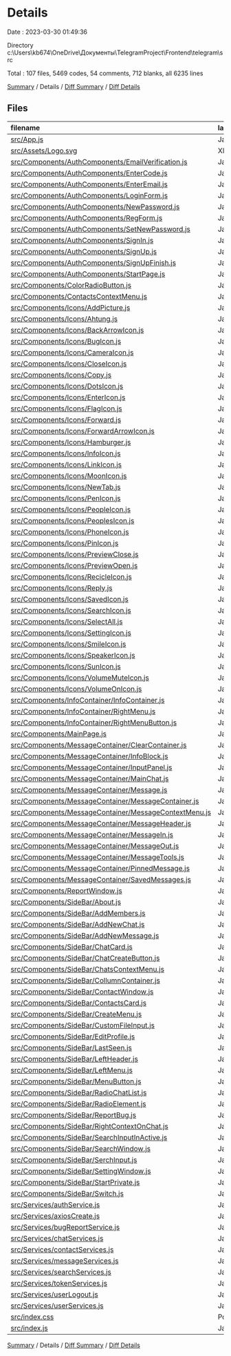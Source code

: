 # Details

Date : 2023-03-30 01:49:36

Directory c:\\Users\\kb674\\OneDrive\\Документы\\TelegramProject\\Frontend\\telegram\\src

Total : 107 files,  5469 codes, 54 comments, 712 blanks, all 6235 lines

[Summary](results.md) / Details / [Diff Summary](diff.md) / [Diff Details](diff-details.md)

## Files
| filename | language | code | comment | blank | total |
| :--- | :--- | ---: | ---: | ---: | ---: |
| [src/App.js](/src/App.js) | JavaScript | 95 | 0 | 9 | 104 |
| [src/Assets/Logo.svg](/src/Assets/Logo.svg) | XML | 17 | 0 | 1 | 18 |
| [src/Components/AuthComponents/EmailVerification.js](/src/Components/AuthComponents/EmailVerification.js) | JavaScript | 50 | 0 | 6 | 56 |
| [src/Components/AuthComponents/EnterCode.js](/src/Components/AuthComponents/EnterCode.js) | JavaScript | 213 | 0 | 22 | 235 |
| [src/Components/AuthComponents/EnterEmail.js](/src/Components/AuthComponents/EnterEmail.js) | JavaScript | 79 | 1 | 13 | 93 |
| [src/Components/AuthComponents/LoginForm.js](/src/Components/AuthComponents/LoginForm.js) | JavaScript | 99 | 0 | 25 | 124 |
| [src/Components/AuthComponents/NewPassword.js](/src/Components/AuthComponents/NewPassword.js) | JavaScript | 37 | 0 | 5 | 42 |
| [src/Components/AuthComponents/RegForm.js](/src/Components/AuthComponents/RegForm.js) | JavaScript | 123 | 5 | 6 | 134 |
| [src/Components/AuthComponents/SetNewPassword.js](/src/Components/AuthComponents/SetNewPassword.js) | JavaScript | 120 | 0 | 15 | 135 |
| [src/Components/AuthComponents/SignIn.js](/src/Components/AuthComponents/SignIn.js) | JavaScript | 12 | 0 | 5 | 17 |
| [src/Components/AuthComponents/SignUp.js](/src/Components/AuthComponents/SignUp.js) | JavaScript | 178 | 1 | 20 | 199 |
| [src/Components/AuthComponents/SignUpFinish.js](/src/Components/AuthComponents/SignUpFinish.js) | JavaScript | 24 | 0 | 5 | 29 |
| [src/Components/AuthComponents/StartPage.js](/src/Components/AuthComponents/StartPage.js) | JavaScript | 27 | 0 | 4 | 31 |
| [src/Components/ColorRadioButton.js](/src/Components/ColorRadioButton.js) | JavaScript | 84 | 1 | 5 | 90 |
| [src/Components/ContactsContextMenu.js](/src/Components/ContactsContextMenu.js) | JavaScript | 57 | 0 | 10 | 67 |
| [src/Components/Icons/AddPicture.js](/src/Components/Icons/AddPicture.js) | JavaScript | 38 | 0 | 2 | 40 |
| [src/Components/Icons/Ahtung.js](/src/Components/Icons/Ahtung.js) | JavaScript | 23 | 0 | 2 | 25 |
| [src/Components/Icons/BackArrowIcon.js](/src/Components/Icons/BackArrowIcon.js) | JavaScript | 22 | 0 | 1 | 23 |
| [src/Components/Icons/BugIcon.js](/src/Components/Icons/BugIcon.js) | JavaScript | 70 | 0 | 1 | 71 |
| [src/Components/Icons/CameraIcon.js](/src/Components/Icons/CameraIcon.js) | JavaScript | 33 | 0 | 1 | 34 |
| [src/Components/Icons/CloseIcon.js](/src/Components/Icons/CloseIcon.js) | JavaScript | 30 | 0 | 5 | 35 |
| [src/Components/Icons/Copy.js](/src/Components/Icons/Copy.js) | JavaScript | 23 | 0 | 3 | 26 |
| [src/Components/Icons/DotsIcon.js](/src/Components/Icons/DotsIcon.js) | JavaScript | 13 | 0 | 1 | 14 |
| [src/Components/Icons/EnterIcon.js](/src/Components/Icons/EnterIcon.js) | JavaScript | 29 | 0 | 4 | 33 |
| [src/Components/Icons/FlagIcon.js](/src/Components/Icons/FlagIcon.js) | JavaScript | 28 | 0 | 1 | 29 |
| [src/Components/Icons/Forward.js](/src/Components/Icons/Forward.js) | JavaScript | 23 | 0 | 1 | 24 |
| [src/Components/Icons/ForwardArrowIcon.js](/src/Components/Icons/ForwardArrowIcon.js) | JavaScript | 22 | 0 | 1 | 23 |
| [src/Components/Icons/Hamburger.js](/src/Components/Icons/Hamburger.js) | JavaScript | 29 | 0 | 4 | 33 |
| [src/Components/Icons/InfoIcon.js](/src/Components/Icons/InfoIcon.js) | JavaScript | 34 | 0 | 4 | 38 |
| [src/Components/Icons/LinkIcon.js](/src/Components/Icons/LinkIcon.js) | JavaScript | 16 | 0 | 1 | 17 |
| [src/Components/Icons/MoonIcon.js](/src/Components/Icons/MoonIcon.js) | JavaScript | 16 | 0 | 1 | 17 |
| [src/Components/Icons/NewTab.js](/src/Components/Icons/NewTab.js) | JavaScript | 36 | 0 | 1 | 37 |
| [src/Components/Icons/PenIcon.js](/src/Components/Icons/PenIcon.js) | JavaScript | 54 | 0 | 5 | 59 |
| [src/Components/Icons/PeopleIcon.js](/src/Components/Icons/PeopleIcon.js) | JavaScript | 22 | 0 | 0 | 22 |
| [src/Components/Icons/PeoplesIcon.js](/src/Components/Icons/PeoplesIcon.js) | JavaScript | 30 | 0 | 3 | 33 |
| [src/Components/Icons/PhoneIcon.js](/src/Components/Icons/PhoneIcon.js) | JavaScript | 16 | 0 | 1 | 17 |
| [src/Components/Icons/PinIcon.js](/src/Components/Icons/PinIcon.js) | JavaScript | 23 | 0 | 1 | 24 |
| [src/Components/Icons/PreviewClose.js](/src/Components/Icons/PreviewClose.js) | JavaScript | 29 | 0 | 1 | 30 |
| [src/Components/Icons/PreviewOpen.js](/src/Components/Icons/PreviewOpen.js) | JavaScript | 23 | 0 | 1 | 24 |
| [src/Components/Icons/RecicleIcon.js](/src/Components/Icons/RecicleIcon.js) | JavaScript | 36 | 0 | 2 | 38 |
| [src/Components/Icons/Reply.js](/src/Components/Icons/Reply.js) | JavaScript | 23 | 0 | 1 | 24 |
| [src/Components/Icons/SavedIcon.js](/src/Components/Icons/SavedIcon.js) | JavaScript | 29 | 0 | 4 | 33 |
| [src/Components/Icons/SearchIcon.js](/src/Components/Icons/SearchIcon.js) | JavaScript | 35 | 0 | 4 | 39 |
| [src/Components/Icons/SelectAll.js](/src/Components/Icons/SelectAll.js) | JavaScript | 29 | 0 | 5 | 34 |
| [src/Components/Icons/SettingIcon.js](/src/Components/Icons/SettingIcon.js) | JavaScript | 22 | 0 | 1 | 23 |
| [src/Components/Icons/SmileIcon.js](/src/Components/Icons/SmileIcon.js) | JavaScript | 34 | 0 | 1 | 35 |
| [src/Components/Icons/SpeakerIcon.js](/src/Components/Icons/SpeakerIcon.js) | JavaScript | 44 | 0 | 1 | 45 |
| [src/Components/Icons/SunIcon.js](/src/Components/Icons/SunIcon.js) | JavaScript | 48 | 0 | 1 | 49 |
| [src/Components/Icons/VolumeMuteIcon.js](/src/Components/Icons/VolumeMuteIcon.js) | JavaScript | 42 | 0 | 1 | 43 |
| [src/Components/Icons/VolumeOnIcon.js](/src/Components/Icons/VolumeOnIcon.js) | JavaScript | 27 | 0 | 1 | 28 |
| [src/Components/InfoContainer/InfoContainer.js](/src/Components/InfoContainer/InfoContainer.js) | JavaScript | 90 | 0 | 7 | 97 |
| [src/Components/InfoContainer/RightMenu.js](/src/Components/InfoContainer/RightMenu.js) | JavaScript | 91 | 0 | 16 | 107 |
| [src/Components/InfoContainer/RightMenuButton.js](/src/Components/InfoContainer/RightMenuButton.js) | JavaScript | 31 | 1 | 10 | 42 |
| [src/Components/MainPage.js](/src/Components/MainPage.js) | JavaScript | 104 | 7 | 15 | 126 |
| [src/Components/MessageContainer/ClearContainer.js](/src/Components/MessageContainer/ClearContainer.js) | JavaScript | 6 | 0 | 1 | 7 |
| [src/Components/MessageContainer/InfoBlock.js](/src/Components/MessageContainer/InfoBlock.js) | JavaScript | 53 | 0 | 5 | 58 |
| [src/Components/MessageContainer/InputPanel.js](/src/Components/MessageContainer/InputPanel.js) | JavaScript | 75 | 0 | 12 | 87 |
| [src/Components/MessageContainer/MainChat.js](/src/Components/MessageContainer/MainChat.js) | JavaScript | 48 | 27 | 13 | 88 |
| [src/Components/MessageContainer/Message.js](/src/Components/MessageContainer/Message.js) | JavaScript | 75 | 0 | 14 | 89 |
| [src/Components/MessageContainer/MessageContainer.js](/src/Components/MessageContainer/MessageContainer.js) | JavaScript | 10 | 0 | 4 | 14 |
| [src/Components/MessageContainer/MessageContextMenu.js](/src/Components/MessageContainer/MessageContextMenu.js) | JavaScript | 68 | 0 | 6 | 74 |
| [src/Components/MessageContainer/MessageHeader.js](/src/Components/MessageContainer/MessageHeader.js) | JavaScript | 15 | 0 | 3 | 18 |
| [src/Components/MessageContainer/MessageIn.js](/src/Components/MessageContainer/MessageIn.js) | JavaScript | 50 | 3 | 8 | 61 |
| [src/Components/MessageContainer/MessageOut.js](/src/Components/MessageContainer/MessageOut.js) | JavaScript | 35 | 1 | 6 | 42 |
| [src/Components/MessageContainer/MessageTools.js](/src/Components/MessageContainer/MessageTools.js) | JavaScript | 51 | 0 | 5 | 56 |
| [src/Components/MessageContainer/PinnedMessage.js](/src/Components/MessageContainer/PinnedMessage.js) | JavaScript | 24 | 0 | 3 | 27 |
| [src/Components/MessageContainer/SavedMessages.js](/src/Components/MessageContainer/SavedMessages.js) | JavaScript | 17 | 0 | 4 | 21 |
| [src/Components/ReportWindow.js](/src/Components/ReportWindow.js) | JavaScript | 31 | 0 | 7 | 38 |
| [src/Components/SideBar/About.js](/src/Components/SideBar/About.js) | JavaScript | 71 | 0 | 2 | 73 |
| [src/Components/SideBar/AddMembers.js](/src/Components/SideBar/AddMembers.js) | JavaScript | 71 | 1 | 10 | 82 |
| [src/Components/SideBar/AddNewChat.js](/src/Components/SideBar/AddNewChat.js) | JavaScript | 80 | 0 | 13 | 93 |
| [src/Components/SideBar/AddNewMessage.js](/src/Components/SideBar/AddNewMessage.js) | JavaScript | 7 | 0 | 1 | 8 |
| [src/Components/SideBar/ChatCard.js](/src/Components/SideBar/ChatCard.js) | JavaScript | 59 | 0 | 14 | 73 |
| [src/Components/SideBar/ChatCreateButton.js](/src/Components/SideBar/ChatCreateButton.js) | JavaScript | 56 | 0 | 10 | 66 |
| [src/Components/SideBar/ChatsContextMenu.js](/src/Components/SideBar/ChatsContextMenu.js) | JavaScript | 54 | 0 | 13 | 67 |
| [src/Components/SideBar/CollumnContainer.js](/src/Components/SideBar/CollumnContainer.js) | JavaScript | 155 | 0 | 26 | 181 |
| [src/Components/SideBar/ContactWindow.js](/src/Components/SideBar/ContactWindow.js) | JavaScript | 36 | 0 | 11 | 47 |
| [src/Components/SideBar/ContactsCard.js](/src/Components/SideBar/ContactsCard.js) | JavaScript | 80 | 0 | 13 | 93 |
| [src/Components/SideBar/CreateMenu.js](/src/Components/SideBar/CreateMenu.js) | JavaScript | 51 | 0 | 11 | 62 |
| [src/Components/SideBar/CustomFileInput.js](/src/Components/SideBar/CustomFileInput.js) | JavaScript | 47 | 1 | 8 | 56 |
| [src/Components/SideBar/EditProfile.js](/src/Components/SideBar/EditProfile.js) | JavaScript | 172 | 1 | 12 | 185 |
| [src/Components/SideBar/LastSeen.js](/src/Components/SideBar/LastSeen.js) | JavaScript | 28 | 0 | 2 | 30 |
| [src/Components/SideBar/LeftHeader.js](/src/Components/SideBar/LeftHeader.js) | JavaScript | 17 | 0 | 4 | 21 |
| [src/Components/SideBar/LeftMenu.js](/src/Components/SideBar/LeftMenu.js) | JavaScript | 61 | 0 | 2 | 63 |
| [src/Components/SideBar/MenuButton.js](/src/Components/SideBar/MenuButton.js) | JavaScript | 43 | 0 | 10 | 53 |
| [src/Components/SideBar/RadioChatList.js](/src/Components/SideBar/RadioChatList.js) | JavaScript | 26 | 0 | 13 | 39 |
| [src/Components/SideBar/RadioElement.js](/src/Components/SideBar/RadioElement.js) | JavaScript | 132 | 3 | 21 | 156 |
| [src/Components/SideBar/ReportBug.js](/src/Components/SideBar/ReportBug.js) | JavaScript | 128 | 0 | 8 | 136 |
| [src/Components/SideBar/RightContextOnChat.js](/src/Components/SideBar/RightContextOnChat.js) | JavaScript | 104 | 0 | 19 | 123 |
| [src/Components/SideBar/SearchInputInActive.js](/src/Components/SideBar/SearchInputInActive.js) | JavaScript | 19 | 0 | 4 | 23 |
| [src/Components/SideBar/SearchWindow.js](/src/Components/SideBar/SearchWindow.js) | JavaScript | 96 | 0 | 12 | 108 |
| [src/Components/SideBar/SerchInput.js](/src/Components/SideBar/SerchInput.js) | JavaScript | 49 | 0 | 8 | 57 |
| [src/Components/SideBar/SettingWindow.js](/src/Components/SideBar/SettingWindow.js) | JavaScript | 91 | 0 | 12 | 103 |
| [src/Components/SideBar/StartPrivate.js](/src/Components/SideBar/StartPrivate.js) | JavaScript | 35 | 0 | 5 | 40 |
| [src/Components/SideBar/Switch.js](/src/Components/SideBar/Switch.js) | JavaScript | 26 | 0 | 4 | 30 |
| [src/Services/authService.js](/src/Services/authService.js) | JavaScript | 82 | 0 | 13 | 95 |
| [src/Services/axiosCreate.js](/src/Services/axiosCreate.js) | JavaScript | 4 | 0 | 2 | 6 |
| [src/Services/bugReportService.js](/src/Services/bugReportService.js) | JavaScript | 19 | 0 | 5 | 24 |
| [src/Services/chatServices.js](/src/Services/chatServices.js) | JavaScript | 59 | 0 | 7 | 66 |
| [src/Services/contactServices.js](/src/Services/contactServices.js) | JavaScript | 69 | 0 | 8 | 77 |
| [src/Services/messageServices.js](/src/Services/messageServices.js) | JavaScript | 73 | 0 | 8 | 81 |
| [src/Services/searchServices.js](/src/Services/searchServices.js) | JavaScript | 23 | 0 | 3 | 26 |
| [src/Services/tokenServices.js](/src/Services/tokenServices.js) | JavaScript | 35 | 0 | 10 | 45 |
| [src/Services/userLogout.js](/src/Services/userLogout.js) | JavaScript | 22 | 0 | 4 | 26 |
| [src/Services/userServices.js](/src/Services/userServices.js) | JavaScript | 71 | 0 | 12 | 83 |
| [src/index.css](/src/index.css) | PostCSS | 67 | 1 | 12 | 80 |
| [src/index.js](/src/index.js) | JavaScript | 11 | 0 | 2 | 13 |

[Summary](results.md) / Details / [Diff Summary](diff.md) / [Diff Details](diff-details.md)